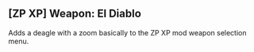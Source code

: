 ## [ZP XP] Weapon: El Diablo

Adds a deagle with a zoom basically to the ZP XP mod weapon selection menu.